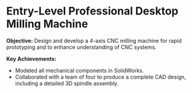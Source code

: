 # Entry-Level Professional Desktop Milling Machine

**Objective:** Design and develop a 4-axis CNC milling machine for rapid prototyping and to enhance understanding of CNC systems.  

**Key Achievements:**  
- Modeled all mechanical components in SolidWorks.  
- Collaborated with a team of four to produce a complete CAD design, including a detailed 3D spindle assembly.  
